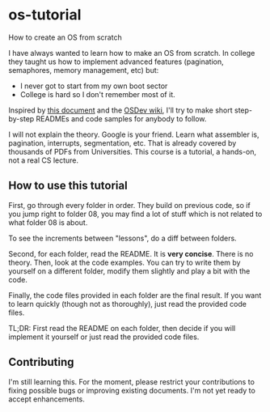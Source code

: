 os-tutorial
===========

How to create an OS from scratch

I have always wanted to learn how to make an OS from scratch. In college they taught us
how to implement advanced features (pagination, semaphores, memory management, etc)
but:

- I never got to start from my own boot sector
- College is hard so I don't remember most of it.

Inspired by [this document](http://www.cs.bham.ac.uk/~exr/lectures/opsys/10_11/lectures/os-dev.pdf)
and the [OSDev wiki](http://wiki.osdev.org/), I'll try to make short step-by-step READMEs and
code samples for anybody to follow.

I will not explain the theory. Google is your friend. Learn what assembler is, pagination, interrupts,
segmentation, etc. That is already covered by thousands of PDFs from Universities. This course
is a tutorial, a hands-on, not a real CS lecture.


How to use this tutorial
------------------------

First, go through every folder in order. They build on previous code, so if 
you jump right to folder 08, you may find a lot of stuff which is not related
to what folder 08 is about.

To see the increments between "lessons", do a diff between folders.

Second, for each folder, read the README. It is **very concise**. There is
no theory. Then, look at the code examples. You can try to write them by 
yourself on a different folder, modify them slightly and play a bit with the 
code.

Finally, the code files provided in each folder are the final result. If
you want to learn quickly (though not as thoroughly), just read the
provided code files.

TL;DR: First read the README on each folder, then decide if you will
implement it yourself or just read the provided code files.


Contributing
------------

I'm still learning this. For the moment, please restrict your contributions to fixing possible bugs
or improving existing documents. I'm not yet ready to accept enhancements.
